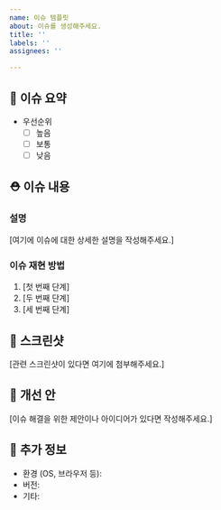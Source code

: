 ```yaml
---
name: 이슈 템플릿
about: 이슈를 생성해주세요.
title: ''
labels: ''
assignees: ''

---
```


## 📝 이슈 요약
- 우선순위
  - [ ] 높음
  - [ ] 보통
  - [ ] 낮음

## ⛑️ 이슈 내용

### 설명
[여기에 이슈에 대한 상세한 설명을 작성해주세요.]

### 이슈 재현 방법
1. [첫 번째 단계]
2. [두 번째 단계]
3. [세 번째 단계]

## 📸 스크린샷
[관련 스크린샷이 있다면 여기에 첨부해주세요.]

## 🔔 개선 안
[이슈 해결을 위한 제안이나 아이디어가 있다면 작성해주세요.]

## 📌 추가 정보
- 환경 (OS, 브라우저 등):
- 버전:
- 기타:
